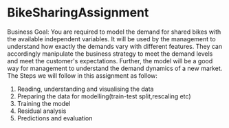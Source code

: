 # BikeSharingAssignment
Business Goal:
You are required to model the demand for shared bikes with the available independent variables. It will be used by the management to understand how exactly the demands vary with different features. They can accordingly manipulate the business strategy to meet the demand levels and meet the customer's expectations. Further, the model will be a good way for management to understand the demand dynamics of a new market. 
The Steps we will follow in this assignment as follow:
1. Reading, understanding and visualising the data
2. Preparing the data for modelling(train-test split,rescaling etc)
3. Training the model
4. Residual analysis
5. Predictions and evaluation
